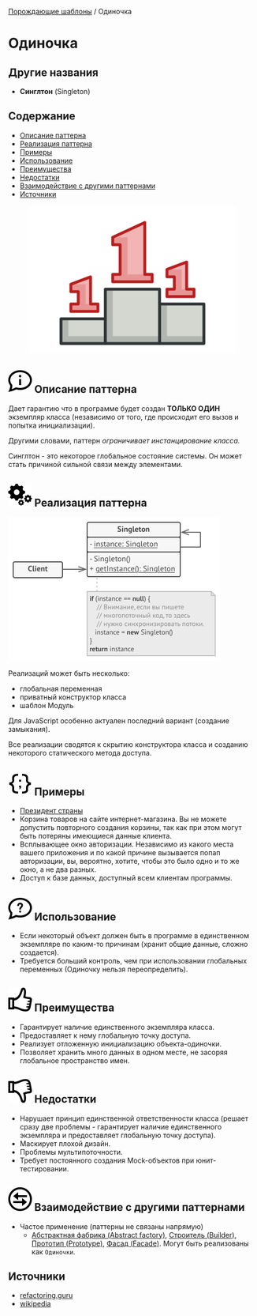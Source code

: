[Порождающие шаблоны](../#readme) / Одиночка

# Одиночка

## Другие названия

* **Синглтон** (Singleton)



## Содержание

* [Описание паттерна](#-описание-паттерна)
* [Реализация паттерна](#-реализация-паттерна)
* [Примеры](#-примеры)
* [Использование](#-использование)
* [Преимущества](#-преимущества)
* [Недостатки](#-недостатки)
* [Взаимодействие с другими паттернами](#-взаимодействие-с-другими-паттернами)
* [Источники](#источники)

<p style="text-align: center">
  <img src="./scheme/img.png" />
</p>

## ![](../../ui/info.svg) Описание паттерна

Дает гарантию что в программе будет создан **ТОЛЬКО ОДИН** экземпляр класса (независимо от того, где происходит его вызов и попытка инициализации).

Другими словами, паттерн _ограничивает инстанцирование класса._

Синглтон - это некоторое глобальное состояние системы. Он может стать причиной сильной связи между элементами.




## ![](../../ui/gear.svg) Реализация паттерна

![Схема паттерна Одиночка](./scheme/scheme.png)

Реализаций может быть несколько:

* глобальная переменная
* приватный конструктор класса
* шаблон Модуль

Для JavaScript особенно актуален последний вариант (создание замыкания).

Все реализации сводятся к скрытию конструктора класса и созданию некоторого статического метода доступа.



## ![](../../ui/code.svg) Примеры

* [Президент страны](./president#readme)
* Корзина товаров на сайте интернет-магазина. Вы не можете допустить повторного создания корзины, так как при этом могут быть потеряны имеющиеся данные клиента.
* Всплывающее окно авторизации. Независимо из какого места вашего приложения и по какой причине вызывается попап авторизации, вы, вероятно, хотите, чтобы это было одно и то же окно, а не два разных.
* Доступ к базе данных, доступный всем клиентам программы.



## ![](../../ui/question.svg) Использование

* Если некоторый объект должен быть в программе в единственном экземпляре по каким-то причинам (хранит общие данные, сложно создается).
* Требуется больший контроль, чем при использовании глобальных переменных (Одиночку нельзя переопределить).



## ![](../../ui/good.svg) Преимущества

* Гарантирует наличие единственного экземпляра класса.
* Предоставляет к нему глобальную точку доступа.
* Реализует отложенную инициализацию объекта-одиночки.
* Позволяет хранить много данных в одном месте, не засоряя глобальное пространство имен.



## ![](../../ui/bad.svg) Недостатки

* Нарушает принцип единственной ответственности класса (решает сразу две проблемы - гарантирует наличие единственного экземпляра и предоставляет глобальную точку доступа).
* Маскирует плохой дизайн.
* Проблемы мультипоточности.
* Требует постоянного создания Mock-объектов при юнит-тестировании.



## ![](../../ui/interaction.svg) Взаимодействие с другими паттернами

* Частое применение (паттерны не связаны напрямую)
  * [Абстрактная фабрика (Abstract factory)](../abstractFactory#readme), [Строитель (Builder)](../builder#readme), [Прототип (Prototype)](../prototype#readme), [Фасад (Facade)](../../structural/facade#readme). Могут быть реализованы как `Одиночки`.



## Источники

* [refactoring.guru](https://refactoring.guru/ru/design-patterns/singleton)
* [wikipedia](https://ru.wikipedia.org/wiki/%D0%9E%D0%B4%D0%B8%D0%BD%D0%BE%D1%87%D0%BA%D0%B0_(%D1%88%D0%B0%D0%B1%D0%BB%D0%BE%D0%BD_%D0%BF%D1%80%D0%BE%D0%B5%D0%BA%D1%82%D0%B8%D1%80%D0%BE%D0%B2%D0%B0%D0%BD%D0%B8%D1%8F))
